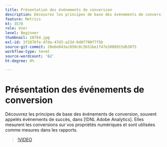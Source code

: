```yaml
---
title: Présentation des événements de conversion
description: Découvrez les principes de base des événements de conversion, souvent appelés événements de succès, dans Adobe Analytics. Elles mesurent les conversions sur vos propriétés numériques et sont utilisées comme mesures dans les rapports.
feature: Metrics
kt: 3578
role: User
level: Beginner
thumbnail: 28764.jpg
exl-id: 3f2876fe-d7da-47d3-a23d-0d8f790f7f5b
source-git-commit: 28e6e043ac050c0c3b51be1f47e3088915d63075
workflow-type: tm+mt
source-wordcount: '62'
ht-degree: 0%

---
```


# Présentation des événements de conversion

Découvrez les principes de base des événements de conversion, souvent appelés événements de succès, dans [!DNL Adobe Analytics]. Elles mesurent les conversions sur vos propriétés numériques et sont utilisées comme mesures dans les rapports.

>[!VIDEO](https://video.tv.adobe.com/v/28764/?quality=12&learn=on)

